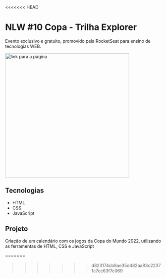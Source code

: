 <<<<<<< HEAD
# NLW #10 Copa - Trilha Explorer

<p>Evento exclusivo e gratuito, promovido pela RocketSeat para ensino de tecnologias WEB.</p>

[<img src="./assets/calendario.gif" alt="link para a página" width=400px>](https://adrianoasz.github.io/NLW-Copa_TrilhaExplorer_RocketSeat/)

## Tecnologias

- HTML
- CSS
- JavaScript

## Projeto

<p>Criação de um calendário com os jogos da Copa do Mundo 2022, utilizando as ferramentas de HTML, CSS e JavaScript</p>
=======

>>>>>>> d823174cb8ae35dd82aa83c22371c7cc63f7c069
